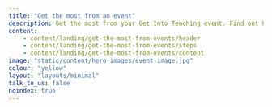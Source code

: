 ```yaml
---
title: "Get the most from an event"
description: Get the most from your Get Into Teaching event. Find out how to prepare, questions to ask, and where to find the experts you want to talk to.
content:
    - content/landing/get-the-most-from-events/header
    - content/landing/get-the-most-from-events/steps
    - content/landing/get-the-most-from-events/content
image: "static/content/hero-images/event-image.jpg"
colour: "yellow"
layout: "layouts/minimal"
talk_to_us: false
noindex: true
---
```

